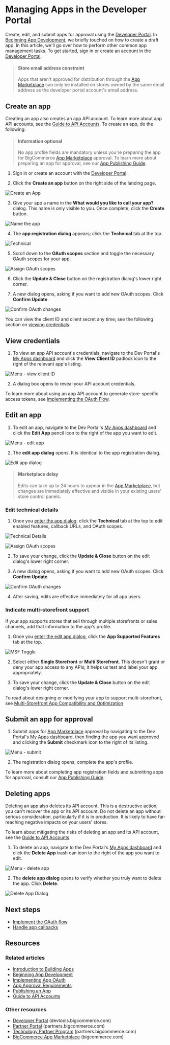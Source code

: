 # Managing Apps in the Developer Portal

Create, edit, and submit apps for approval using the [Developer Portal](https://devtools.bigcommerce.com/). In [Beginning App Development](/api-docs/apps/guide/development), we briefly touched on how to create a draft app. In this article, we'll go over how to perform other common app management tasks. To get started, sign in or create an account in the [Developer Portal](https://devtools.bigcommerce.com/).

<!-- theme: info -->
> #### Store email address constraint
> Apps that aren't approved for distribution through the [App Marketplace](https://bigcommerce.com/apps) can only be installed on stores owned by the same email address as the developer portal account's email address.

## Create an app

Creating an app also creates an app API account. To learn more about app API accounts, see the [Guide to API Accounts](/api-docs/getting-started/authentication/rest-api-authentication#app-api-accounts). To create an app, do the following:

<!-- theme: info -->
> #### Information optional
> No app profile fields are mandatory unless you're preparing the app for BigCommerce [App Marketplace](https://bigcommerce.com/apps) approval. To learn more about preparing an app for approval, see our [App Publishing Guide](/api-docs/apps/guide/publishing).

1. Sign in or create an account with the [Developer Portal](https://devtools.bigcommerce.com).

2. Click the **Create an app** button on the right side of the landing page.

![Create an App](https://storage.googleapis.com/bigcommerce-production-dev-center/images/app-api-account/devtool-create-app.png "Create an App")

3. Give your app a name in the **What would you like to call your app?** dialog. This name is only visible to you. Once complete, click the **Create** button.

![Name the app](https://storage.googleapis.com/bigcommerce-production-dev-center/images/app-api-account/devtool-name-app-dialog.png "Name the App")

4. The **app registration dialog** appears; click the **Technical** tab at the top.

![Technical](https://storage.googleapis.com/bigcommerce-production-dev-center/images/app-api-account/devtools-technical.png "Technical")

5. Scroll down to the **OAuth scopes** section and toggle the necessary OAuth scopes for your app.

![Assign OAuth scopes](https://storage.googleapis.com/bigcommerce-production-dev-center/images/app-api-account/devtool-oauth-scopes-tight.png "Assign OAuth scopes")

6. Click the **Update & Close** button on the registration dialog's lower right corner.

7. A new dialog opens, asking if you want to add new OAuth scopes. Click **Confirm Update**.

![Confirm OAuth changes](https://storage.googleapis.com/bigcommerce-production-dev-center/images/app-api-account/devtool-oauth-scopes-confirm.png "Confirm OAuth changes")

You can view the client ID and client secret any time; see the following section on [viewing credentials](#view-credentials).

## View credentials

1. To view an app API account's credentials, navigate to the Dev Portal's [My Apps dashboard](https://devtools.bigcommerce.com/my/apps) and click the **View Client ID** padlock icon to the right of the relevant app's listing. 

![Menu - view client ID](https://storage.googleapis.com/bigcommerce-production-dev-center/images/app-api-account/devtool-app-menu-client-id.png "View Client ID")

2. A dialog box opens to reveal your API account credentials.

To learn more about using an app API account to generate store-specific access tokens, see [Implementing the OAuth Flow](/api-docs/apps/guide/auth).

## Edit an app

1. To edit an app, navigate to the Dev Portal's [My Apps dashboard](https://devtools.bigcommerce.com/my/apps) and click the **Edit App** pencil icon to the right of the app you want to edit.

![Menu - edit app](https://storage.googleapis.com/bigcommerce-production-dev-center/images/app-api-account/devtool-app-menu-edit-app.png "Edit an App")

2. The **edit app dialog** opens. It is identical to the app registration dialog.

![Edit app dialog](https://storage.googleapis.com/bigcommerce-production-dev-center/images/app-api-account/devtool-edit-dialog-landing.png "Edit App / App Registration Dialog Landing View")


<!-- theme: info -->
> #### Marketplace delay
> Edits can take up to 24 hours to appear in the [App Marketplace](https://www.bigcommerce.com/apps/), but changes are immediately effective and visible in your existing users' store control panels.

### Edit technical details

1. Once you [enter the app dialog](#edit-an-app), click the **Technical** tab at the top to edit enabled features, callback URLs, and OAuth scopes. 

![Technical Details](https://storage.googleapis.com/bigcommerce-production-dev-center/images/app-api-account/devtools-technical.png "Technical Details")

![Assign OAuth scopes](https://storage.googleapis.com/bigcommerce-production-dev-center/images/app-api-account/devtool-oauth-scopes-tight.png "Assign OAuth scopes")
   
2. To save your change, click the **Update & Close** button on the edit dialog's lower right corner. 

3. A new dialog opens, asking if you want to add new OAuth scopes. Click **Confirm Update**.

![Confirm OAuth changes](https://storage.googleapis.com/bigcommerce-production-dev-center/images/app-api-account/devtool-oauth-scopes-confirm.png "Confirm OAuth changes")

4. After saving, edits are effective immediately for all app users.

### Indicate multi-storefront support

If your app supports stores that sell through multiple storefronts or sales channels, add that information to the app's profile.

1. Once you [enter the edit app dialog](#edit-an-app), click the **App Supported Features** tab at the top. 

![MSF Toggle](https://storage.googleapis.com/bigcommerce-production-dev-center/images/app-api-account/devtools-msf.png "Toggle MSF on the App Supported Features tab")

2. Select either **Single Storefront** or **Multi Storefront**. This doesn't grant or deny your app access to any APIs; it helps us test and label your app appropriately. 

3. To save your change, click the **Update & Close** button on the edit dialog's lower right corner. 

To read about designing or modifying your app to support multi-storefront, see [Multi-Storefront App Compatibility and Optimization](/api-docs/apps/multi-storefront)

## Submit an app for approval

1. Submit apps for [App Marketplace](https://www.bigcommerce.com/apps) approval by navigating to the Dev Portal's [My Apps dashboard](https://devtools.bigcommerce.com/my/apps), then finding the app you want approved and clicking the **Submit** checkmark icon to the right of its listing. 

![Menu - submit](https://storage.googleapis.com/bigcommerce-production-dev-center/images/app-api-account/devtool-app-menu-submit.png "Submit an App")

2. The registration dialog opens; complete the app's profile. 
 
To learn more about completing app registration fields and submitting apps for approval, consult our [App Publishing Guide](/api-docs/apps/guide/publishing).

## Deleting apps

Deleting an app also deletes its API account. This is a destructive action; you can't recover the app or its API account. Do not delete an app without serious consideration, particularly if it is in production. It is likely to have far-reaching negative impacts on your users' stores.

To learn about mitigating the risks of deleting an app and its API account, see the [Guide to API Accounts](/api-docs/getting-started/authentication/rest-api-authentication#delete-apps-carefully).

1. To delete an app, navigate to the Dev Portal's [My Apps dashboard](https://devtools.bigcommerce.com/my/apps) and click the **Delete App** trash can icon to the right of the app you want to edit. 

![Menu - delete app](https://storage.googleapis.com/bigcommerce-production-dev-center/images/app-api-account/devtool-app-menu-delete.png "Delete an App")

2. The **delete app dialog** opens to verify whether you truly want to delete the app. Click **Delete**.

![Delete App Dialog](https://storage.googleapis.com/bigcommerce-production-dev-center/images/app-api-account/devtool-delete-app-confirm.png "Delete App Dialog")

## Next steps
* [Implement the OAuth flow](/api-docs/apps/guide/auth)
* [Handle app callbacks](/api-docs/apps/guide/callbacks)

## Resources

### Related articles

* [Introduction to Building Apps](/api-docs/apps/guide/intro)
* [Beginning App Development](/api-docs/apps/guide/development)
* [Implementing App OAuth](/api-docs/apps/guide/auth)
* [App Approval Requirements](/api-docs/apps/guide/requirements)
* [Publishing an App](/api-docs/apps/guide/publishing)
* [Guide to API Accounts](/api-docs/getting-started/authentication/rest-api-authentication)

### Other resources

* [Developer Portal](https://devtools.bigcommerce.com/) (devtools.bigcommerce.com)
* [Partner Portal](https://partners.bigcommerce.com/English/) (partners.bigcommerce.com)
* [Technology Partner Program](https://partners.bigcommerce.com/English/register_email.aspx) (partners.bigcommerce.com)
* [BigCommerce App Marketplace](https://www.bigcommerce.com/apps/) (bigcommerce.com)
